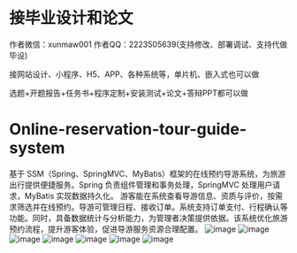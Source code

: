 # 接毕业设计和论文
作者微信：xunmaw001  作者QQ：2223505639(支持修改、部署调试、支持代做毕设)

接网站设计、小程序、H5、APP、各种系统等，单片机、嵌入式也可以做

选题+开题报告+任务书+程序定制+安装测试+论文+答辩PPT都可以做
# Online-reservation-tour-guide-system
基于 SSM（Spring、SpringMVC、MyBatis）框架的在线预约导游系统，为旅游出行提供便捷服务。Spring 负责组件管理和事务处理，SpringMVC 处理用户请求，MyBatis 实现数据持久化。  游客能在系统查看导游信息、资质与评价，按需求筛选并在线预约。导游可管理日程、接收订单。系统支持订单支付、行程确认等功能。同时，具备数据统计与分析能力，为管理者决策提供依据。该系统优化旅游预约流程，提升游客体验，促进导游服务资源合理配置。 
![image](https://github.com/user-attachments/assets/6b116e79-bca0-47d9-97a9-85c79887a5a6)
![image](https://github.com/user-attachments/assets/6f919864-0190-457c-b206-ac4c193baf5e)
![image](https://github.com/user-attachments/assets/c2c2c14b-e8cc-4f31-ad1d-670189f15aa6)
![image](https://github.com/user-attachments/assets/4bd31c1e-43ad-45fd-90ea-1811d15d4aa6)
![image](https://github.com/user-attachments/assets/6d8fcf93-b469-4f94-bf37-a0e7f78d6d63)
![image](https://github.com/user-attachments/assets/6ee5d06c-49fd-4b76-961d-f1885f377c55)
![image](https://github.com/user-attachments/assets/550cfeeb-37bf-46cd-b0b9-a01a76467d07)
